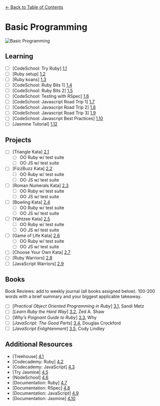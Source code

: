 [← Back to Table of Contents](/README.md)

# Basic Programming

![Basic Programming](http://i.giphy.com/eCqFYAVjjDksg.gif)

## Learning

- [ ] [CodeSchool: Try Ruby] [1.1]
- [ ] [Ruby setup] [1.2]
- [ ] [Ruby koans] [1.3]
- [ ] [CodeSchool: Ruby Bits 1] [1.4]
- [ ] [CodeSchool: Ruby Bits 2] [1.5]
- [ ] [CodeSchool: Testing with RSpec] [1.6]
- [ ] [CodeSchool: Javascript Road Trip 1] [1.7]
- [ ] [CodeSchool: Javascript Road Trip 2] [1.8]
- [ ] [CodeSchool: Javascript Road Trip 3] [1.9]
- [ ] [CodeSchool: Javascript Best Practices] [1.10]
- [ ] [Jasmine Tutorial] [1.12]

[1.1]: http://tryruby.org/
[1.2]: project-ruby-setup.md
[1.3]: http://rubykoans.com/windows
[1.4]: http://www.codeschool.com/courses/ruby-bits
[1.5]: http://www.codeschool.com/courses/ruby-bits-part-2
[1.6]: https://www.codeschool.com/courses/testing-with-rspec
[1.7]: https://www.codeschool.com/courses/javascript-road-trip-part-1
[1.8]: https://www.codeschool.com/courses/javascript-road-trip-part-3
[1.9]: https://www.codeschool.com/courses/javascript-road-trip-part-4
[1.10]: https://www.codeschool.com/courses/javascript-best-practices
[1.12]: http://code.tutsplus.com/tutorials/testing-your-javascript-with-jasmine--net-21229

## Projects

- [ ] [Triangle Kata] [2.1]
	- [ ] OO Ruby w/ test suite
	- [ ] OO JS w/ test suite
- [ ] [FizzBuzz Kata] [2.2]
	- [ ] OO Ruby w/ test suite
	- [ ] OO JS w/ test suite
- [ ] [Roman Numerals Kata] [2.3]
	- [ ] OO Ruby w/ test suite
	- [ ] OO JS w/ test suite
- [ ] [Bowling Kata] [2.4]
	- [ ] OO Ruby w/ test suite
	- [ ] OO JS w/ test suite
- [ ] [Yahtzee Kata] [2.5]
	- [ ] OO Ruby w/ test suite
	- [ ] OO JS w/ test suite
- [ ] [Game of Life Kata] [2.6]
	- [ ] OO Ruby w/ test suite
	- [ ] OO JS w/ test suite
- [ ] [Choose Your Own Kata] [2.7]
- [ ] [Ruby Warriors] [2.8]
- [ ] [JavaScript Warriors] [2.9]

[2.1]: project-triangle-kata.md
[2.2]: http://codingdojo.org/cgi-bin/index.pl?KataFizzBuzz
[2.3]: http://codingdojo.org/cgi-bin/index.pl?KataRomanNumerals
[2.4]: http://codingdojo.org/cgi-bin/index.pl?KataBowling
[2.5]: http://codingdojo.org/cgi-bin/index.pl?KataYahtzee
[2.6]: http://codingdojo.org/cgi-bin/index.pl?KataGameOfLife
[2.7]: http://codingdojo.org/cgi-bin/index.pl?KataCatalogue
[2.8]: https://www.bloc.io/ruby-warrior/#/
[2.9]: http://jswarrior.fusioncharts.com/

## Books
Book Reviews: add to weekly journal (all books assigned below). 100-200 words with a brief summary and your biggest applicable takeaway.

- [ ] [*Practical Object Oriented Programming in Ruby*] [3.1], Sandi Metz
- [ ] [*Learn Ruby the Hard Way*] [3.2], Zed A. Shaw
- [ ] [*Why’s Poignant Guide to Ruby*] [3.3], Why
- [ ] [*JavaScript: The Good Parts*] [3.4], Douglas Crockford
- [ ] [*JavaScript Enlightenment*] [3.5], Cody Lindley

[3.1]: http://www.amazon.com/Practical-Object-Oriented-Design-Ruby-Addison-Wesley/dp/0321721330
[3.2]: http://learnrubythehardway.org/book/
[3.3]: http://cloud.github.com/downloads/mislav/poignant-guide/whys-poignant-guide-to-ruby.pdf
[3.4]: http://www.amazon.com/JavaScript-Good-Parts-Douglas-Crockford/dp/0596517742/
[3.5]: http://www.amazon.com/JavaScript-Enlightenment-Cody-Lindley/dp/1449342884/

## Additional Resources

* [Treehouse] [4.1]
* [Codecademy: Ruby] [4.2]
* [Codecademy: JavaScript] [4.3]
* [Try Jasmine] [4.5]
* [NodeSchool] [4.6]
* [Documentation: Ruby] [4.7]
* [Documentation: RSpec] [4.8]
* [Documentation: JavaScript] [4.9]
* [Documentation: Jasmine] [4.10]

[4.1]: http://teamtreehouse.com/
[4.2]: http://www.codecademy.com/en/tracks/ruby
[4.3]: http://www.codecademy.com/en/tracks/javascript
[4.5]: http://tryjasmine.com/
[4.6]: http://nodeschool.io/
[4.7]: http://ruby-doc.org/
[4.8]: https://relishapp.com/rspec
[4.9]: https://developer.mozilla.org/en-US/docs/Web/JavaScript/Reference
[4.10]: http://jasmine.github.io/